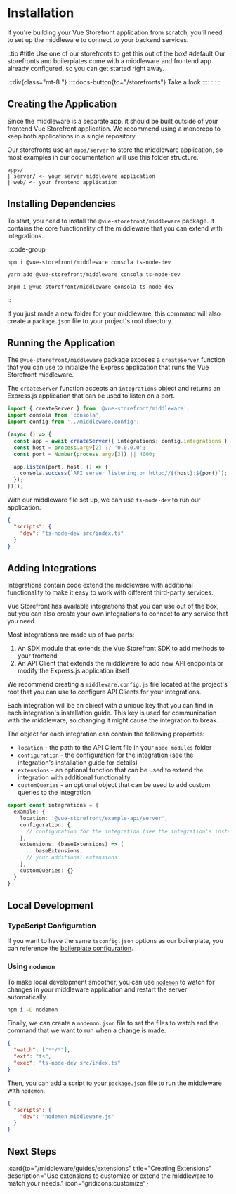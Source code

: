 # Installation

If you're building your Vue Storefront application from scratch, you'll need to set up the middleware to connect to your backend services. 

::tip
#title
Use one of our storefronts to get this out of the box!
#default
Our storefronts and boilerplates come with a middleware and frontend app already configured, so you can get started right away.

:::div{class="mt-8 "}
::::docs-button{to="/storefronts"}
Take a look
::::
:::
::

## Creating the Application

Since the middleware is a separate app, it should be built outside of your frontend Vue Storefront application. We recommend using a monorepo to keep both applications in a single repository. 

Our storefronts use an `apps/server` to store the middleware application, so most examples in our documentation will use this folder structure.

```text
apps/
| server/ <- your server middleware application
| web/ <- your frontend application
```

## Installing Dependencies

To start, you need to install the `@vue-storefront/middleware` package. It contains the core functionality of the middleware that you can extend with integrations.

::code-group
```sh[npm]
npm i @vue-storefront/middleware consola ts-node-dev
```
```sh[yarn]
yarn add @vue-storefront/middleware consola ts-node-dev
```
```sh[pnpm]
pnpm i @vue-storefront/middleware consola ts-node-dev
```
::

If you just made a new folder for your middleware, this command will also create a `package.json` file to your project's root directory. 

## Running the Application

The `@vue-storefront/middleware` package exposes a `createServer` function that you can use to initialize the Express application that runs the Vue Storefront middleware.

The `createServer` function accepts an `integrations` object and returns an Express.js application that can be used to listen on a port.


```ts [src/index.ts]
import { createServer } from '@vue-storefront/middleware';
import consola from 'consola';
import config from '../middleware.config';

(async () => {
  const app = await createServer({ integrations: config.integrations });
  const host = process.argv[2] ?? '0.0.0.0';
  const port = Number(process.argv[3]) || 4000;

  app.listen(port, host, () => {
    consola.success(`API server listening on http://${host}:${port}`);
  });
})();
```

With our middleware file set up, we can use `ts-node-dev` to run our application.

```json [package.json]
{
  "scripts": {
    "dev": "ts-node-dev src/index.ts"
  }
}
```



## Adding Integrations

Integrations contain code extend the middleware with additional functionality to make it easy to work with different third-party services. 

Vue Storefront has available integrations that you can use out of the box, but you can also create your own integrations to connect to any service that you need.

Most integrations are made up of two parts:
1. An SDK module that extends the Vue Storefront SDK to add methods to your frontend
2. An API Client that extends the middleware to add new API endpoints or modify the Express.js application itself

We recommend creating a `middleware.config.js` file located at the project's root that you can use to configure API Clients for your integrations. 

Each integration will be an object with a unique key that you can find in each integration's installation guide. This key is used for communication with the middleware, so changing it might cause the integration to break.

The object for each integration can contain the following properties:

- `location` - the path to the API Client file in your `node_modules` folder
- `configuration` - the configuration for the integration (see the integration's installation guide for details)
- `extensions` - an optional function that can be used to extend the integration with additional functionality
- `customQueries` - an optional object that can be used to add custom queries to the integration

```ts [middleware.config.ts]
export const integrations = {
  example: {
    location: '@vue-storefront/example-api/server',
    configuration: {
      // configuration for the integration (see the integration's installation guide for details)
    },
    extensions: (baseExtensions) => [
      ...baseExtensions,
      // your additional extensions
    ],
    customQueries: {}
  }
}
```

## Local Development

### TypeScript Configuration

If you want to have the same `tsconfig.json` options as our boilerplate, you can reference the [boilerplate configuration](https://github.com/vuestorefront/storefront-nuxt3-boilerplate/blob/develop/apps/server/tsconfig.json).

### Using `nodemon`

To make local development smoother, you can use [`nodemon`](https://www.npmjs.com/package/nodemon) to watch for changes in your middleware application and restart the server automatically. 

```sh
npm i -D nodemon
```

Finally, we can create a `nodemon.json` file to set the files to watch and the command that we want to run when a change is made.

```json [nodemon.json]
{
  "watch": ["**/*"],
  "ext": "ts",
  "exec": "ts-node-dev src/index.ts"
}

```

Then, you can add a script to your `package.json` file to run the middleware with `nodemon`.

```json
{
  "scripts": {
    "dev": "nodemon middleware.js"
  }
}
```

## Next Steps

:card{to="/middleware/guides/extensions" title="Creating Extensions" description="Use extensions to customize or extend the middleware to match your needs." icon="gridicons:customize"}

